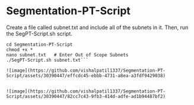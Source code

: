 # Segmentation-PT-Script
Create a file called subnet.txt and include all of the subnets in it. Then, run the SegPT-Script.sh script.
```git clone https://github.com/vishalpatil1337/Segmentation-PT-Script
cd Segmentation-PT-Script
chmod +x *
nano subnet.txt   # Enter Out of Scope Subnets
./SegPT-Script.sh subnet.txt```

![image](https://github.com/vishalpatil1337/Segmentation-PT-Script/assets/30390447/effcdc45-ebbb-4731-a8ea-a3fdf9429038)


![image](https://github.com/vishalpatil1337/Segmentation-PT-Script/assets/30390447/82cc7c43-9fb3-414d-adfe-ad1b94487bf2)

